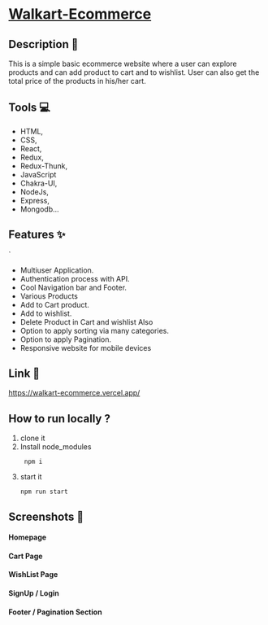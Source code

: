 
#  [Walkart-Ecommerce](https://walkart-ecommerce.vercel.app/)
 
 ## Description  📃
This is a simple basic ecommerce website where a user can explore products and can add product to cart and to wishlist. User can also get the total price of the products in his/her cart.
   
 ## Tools 💻
- HTML,
- CSS,
- React,
- Redux,
- Redux-Thunk,
- JavaScript
- Chakra-UI,
- NodeJs,
- Express,
- Mongodb...

## Features ✨
`
- Multiuser Application.
- Authentication process with API.
- Cool Navigation bar and Footer.
- Various Products
- Add to Cart product.
- Add to wishlist.
- Delete Product in Cart and wishlist Also
- Option to apply sorting via many categories.
- Option to apply Pagination.
- Responsive website for mobile devices

## Link  🔗
https://walkart-ecommerce.vercel.app/

## How to run locally ?
 1. clone it
 2. Install node_modules
     ```
      npm i
     ```
 3. start it
     ```
     npm run start
     ```


## Screenshots  📸


#### Homepage


#### Cart Page


#### WishList Page


#### SignUp / Login


#### Footer / Pagination Section
